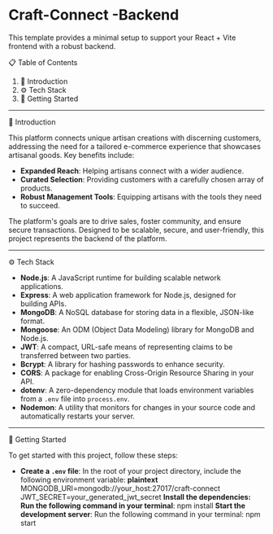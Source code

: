 # Craft-Connect -Backend 

This template provides a minimal setup to support your React + Vite frontend with a robust backend.

📋 Table of Contents 

  1. 🤖 Introduction  
  2. ⚙️ Tech Stack  
  3. 🚀 Getting Started  

---

🤖 Introduction

This platform connects unique artisan creations with discerning customers, addressing the need for a tailored e-commerce experience that showcases artisanal goods. Key benefits include:

- **Expanded Reach**: Helping artisans connect with a wider audience.
- **Curated Selection**: Providing customers with a carefully chosen array of products.
- **Robust Management Tools**: Equipping artisans with the tools they need to succeed.

The platform's goals are to drive sales, foster community, and ensure secure transactions. Designed to be scalable, secure, and user-friendly, this project represents the backend of the platform.

---

⚙️ Tech Stack  

- **Node.js**: A JavaScript runtime for building scalable network applications.
- **Express**: A web application framework for Node.js, designed for building APIs.
- **MongoDB**: A NoSQL database for storing data in a flexible, JSON-like format.
- **Mongoose**: An ODM (Object Data Modeling) library for MongoDB and Node.js.
- **JWT**: A compact, URL-safe means of representing claims to be transferred between two parties.
- **Bcrypt**: A library for hashing passwords to enhance security.
- **CORS**: A package for enabling Cross-Origin Resource Sharing in your API.
- **dotenv**: A zero-dependency module that loads environment variables from a `.env` file into `process.env`.
- **Nodemon**: A utility that monitors for changes in your source code and automatically restarts your server.

---

🚀 Getting Started

To get started with this project, follow these steps:

- **Create a `.env` file**: In the root of your project directory, include the following environment variable:
  **plaintext**
  MONGODB_URI=mongodb://your_host:27017/craft-connect
  JWT_SECRET=your_generated_jwt_secret
  **Install the dependencies: Run the following command in your terminal**:
    npm install
  **Start the development server**: Run the following command in your terminal:
    npm start
